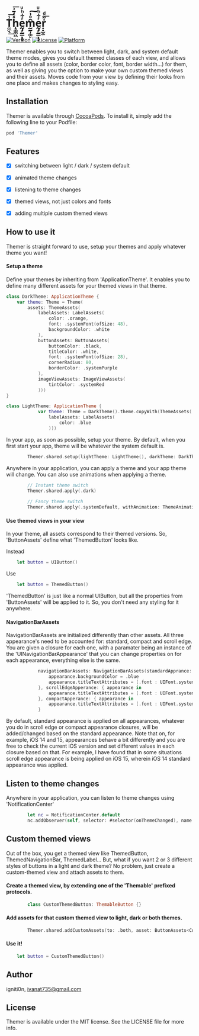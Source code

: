

#                   T̼̼̖̾͟͞h̨͚͚͖ͯ̒̄͗͞ḛ̡̰̳͓̥ͬ͋ͪͧm̰̰̹͚̙̂ͦ͗͠ḛ̡̰̳͓̥ͬ͋ͪͧṛ̣̬̫̍͌ͩ͟


[![Version](https://img.shields.io/cocoapods/v/Themer.svg?style=flat)](https://cocoapods.org/pods/Themer)
[![License](https://img.shields.io/cocoapods/l/Themer.svg?style=flat)](https://cocoapods.org/pods/Themer)
[![Platform](https://img.shields.io/cocoapods/p/Themer.svg?style=flat)](https://cocoapods.org/pods/Themer)

Themer enables you to switch between light, dark, and system default theme modes, gives you default themed classes of each view, and allows you to define all assets (color, border color, font, border width...) for them, as well as giving you the option to make your own custom themed views and their assets. Moves code from your view by defining their looks from one place and makes changes to styling easy.

## Installation

Themer is available through [CocoaPods](https://cocoapods.org). To install
it, simply add the following line to your Podfile:

```ruby
pod 'Themer'
```

## Features

- [x] switching between light / dark / system default
- [x] animated theme changes
- [x] listening to theme changes
- [x] themed views, not just colors and fonts
- [x] adding multiple custom themed views


## How to use it

Themer is straight forward to use, setup your themes and apply whatever theme you want!

#### Setup a theme

Define your themes by inheriting from 'ApplicationTheme'. It enables you to define many different assets for your themed views in that theme.

```swift
class DarkTheme: ApplicationTheme {
    var theme: Theme = Theme(
        assets: ThemeAssets(
            labelAssets: LabelAssets(
                color: .orange,
                font: .systemFont(ofSize: 48),
                backgroundColor: .white
            ),
            buttonAssets: ButtonAssets(
                buttonColor: .black,
                titleColor: .white,
                font: .systemFont(ofSize: 28),
                cornerRadius: 80,
                borderColor: .systemPurple
            ),
            imageViewAssets: ImageViewAssets(
                tintColor: .systemRed
            )))
}

class LightTheme: ApplicationTheme {
            var theme: Theme = DarkTheme().theme.copyWith(ThemeAssets(
                labelAssets: LabelAssets(
                    color: .blue
                )))
```

In your app, as soon as possible, setup your theme. By default, when you first start your app, theme will be whatever the system default is.

```swift
        Themer.shared.setup(lightTheme: LightTheme(), darkTheme: DarkTheme())
```

Anywhere in your application, you can apply a theme and your app theme will change. You can also use animations
when applying a theme.

```swift   
        // Instant theme switch
        Themer.shared.apply(.dark)
        
        // Fancy theme switch
        Themer.shared.apply(.systemDefault, withAnimation: ThemeAnimationSettings(duration: 0.4, delay: 0, animationOptions: .transitionFlipFromTop))
```

#### Use themed views in your view

In your theme, all assets correspond to their themed versions. So, 'ButtonAssets' define what 'ThemedButton' looks like.

Instead

```swift
    let button = UIButton()
```

Use

```swift
    let button = ThemedButton()
```

'ThemedButton' is just like a normal UIButton, but all the properties from 'ButtonAssets' will be applied to it. So, you  don't need any styling
for it anywhere. 


#### NavigationBarAssets

NavigationBarAssets are initialized differently than other assets. All three appearance's need to be accounted for: standard, compact and scroll edge. You  are given a closure for each one, with a paramater being an instance of the 'UINavigationBarAppearance' that you can change properties on for each appearance, everything else is the same.

```swift
            navigationBarAssets: NavigationBarAssets(standardApprance: { appearance in
                appearance.backgroundColor = .blue
                appearance.titleTextAttributes = [.font : UIFont.systemFont(ofSize: 28), .foregroundColor : UIColor.purple]
            }, scrollEdgeApperance: { appearance in
                appearance.titleTextAttributes = [.font : UIFont.systemFont(ofSize: 24), .foregroundColor : UIColor.yellow]
            }, compactApperance: { appearance in
                appearance.titleTextAttributes = [.font : UIFont.systemFont(ofSize: 20), .foregroundColor : UIColor.blue]
            }
```

By default, standard appearance is applied on all appearances, whatever you do in scroll edge or compact appearance closures, will be added/changed based on the standard appearance.
Note that on, for example, iOS 14 and 15, appearances behave a bit differently and you are free to check the current iOS version and set different values in each closure based on that. For example, I have found that in some situations scroll edge appearance is being applied on iOS 15, wherein iOS 14 standard appearance was applied.


## Listen to theme changes

Anywhere in your application, you can listen to theme changes  using 'NotificationCenter'

```swift
        let nc = NotificationCenter.default
        nc.addObserver(self, selector: #selector(onThemeChanged), name: Themer.notificationName, object: nil)
```


## Custom themed views

Out of the box, you get a themed view like ThemedButton, ThemedNavigationBar, ThemedLabel... But, what if you want  2 or 3 different styles of buttons in a light and dark theme? No problem, just create a custom-themed view and attach assets to them.

#### Create a themed view, by extending one of the 'Themable' prefixed protocols.

```swift
        class CustomThemedButton: ThemableButton {}
```

#### Add assets for that custom themed view to light, dark or both themes.

```swift
        Themer.shared.addCustomAssets(to: .both, asset: ButtonAssets<CustomThemedButton>(buttonColor: .systemBrown))
```

#### Use it!

```swift
    let button = CustomThemedButton()
```


## Author

igniti0n, ivanat735@gmail.com


## License

Themer is available under the MIT license. See the LICENSE file for more info.



